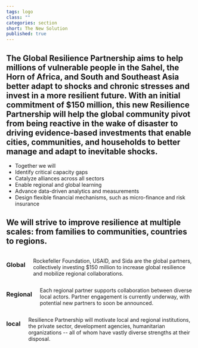 ```yaml
---
tags: logo
class: ""
categories: section
short: The New Solution
published: true
---
```


## The Global Resilience Partnership aims to help millions of vulnerable people in the Sahel, the Horn of Africa, and South and Southeast Asia better adapt to shocks and chronic stresses and invest in a more resilient future. With an initial commitment of $150 million, this new Resilience Partnership will help the global community pivot from being reactive in the wake of disaster to driving evidence-based investments that enable cities, communities, and households to better manage and adapt to inevitable shocks. 

- Together we will
- Identify critical capacity gaps
- Catalyze alliances across all sectors
- Enable regional and global learning
- Advance data-driven analytics and measurements
- Design flexible financial mechanisms, such as micro-finance and risk insurance

## We will strive to improve resilience at multiple scales: from families to communities, countries to regions.

<div class='row'>
	<div class='medium-4 columns'>
		<h3 class='clearfix'><span class='icon global'></span>Global</h3>
		<p>Rockefeller Foundation, USAID, and Sida are the global partners, collectively investing $150 million to increase global resilience and mobilize regional collaborations.</p>
	</div>
	<div class='medium-4 columns'>
		<h3 class='clearfix'><span class='icon regional'></span>Regional</h3>
		<p>Each regional partner supports collaboration between diverse local actors. Partner engagement is currently underway, with potential new partners to soon be announced.</p>
	</div>
	<div class='medium-4 columns'>
		<h3 class='clearfix'><span class='icon local'></span>local</h3>
		<p>Resilience Partnership will motivate local and regional institutions, the private sector, development agencies, humanitarian organizations -- all of whom have vastly diverse strengths at their disposal.</p>
	</div>
</div>